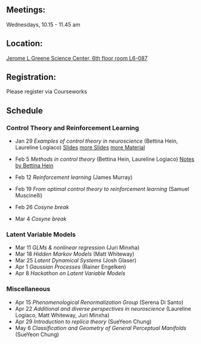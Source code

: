 ## Meetings:
Wednesdays, 10.15 - 11.45 am

## Location:
[Jerome L Greene Science Center, 6th floor room L6-087](https://www.google.com/maps/place/Jerome+L.+Greene+Science+Center/@40.816851,-73.960152,17z/data=!3m1!4b1!4m5!3m4!1s0x89c2f669953b6523:0xc3a414ae00347fea!8m2!3d40.816847!4d-73.957958)

## Registration:
Please register via Courseworks

## Schedule
### Control Theory and Reinforcement Learning
* Jan 29 *Examples of control theory in neuroscience* (Bettina Hein, Laureline Logiaco) [Slides](https://github.com/RainerEngelken/neurotheory-seminar-2020/blob/master/Class_EgControlTheoryMotor_LLogiaco.pdf) 
[more Slides](https://github.com/RainerEngelken/neurotheory-seminar-2020/blob/master/control1BettinaHein.pdf) 
[more Material](https://ocw.mit.edu/courses/electrical-engineering-and-computer-science/6-241j-dynamic-systems-and-control-spring-2011/readings/#Course) 

* Feb 5 *Methods in control theory* (Bettina Hein, Laureline Logiaco) [Notes by Bettina Hein](https://github.com/RainerEngelken/neurotheory-seminar-2020/blob/master/lectureNotes_LLogiaco_LQR.pdf)
* Feb 12 *Reinforcement learning* (James Murray)
* Feb 19 *From optimal control theory to reinforcement learning* (Samuel Muscinelli)

* Feb 26 *Cosyne break* 
* Mar 4 *Cosyne break*

### Latent Variable Models
* Mar 11 *GLMs & nonlinear regression* (Juri Minxha)
* Mar 18 *Hidden Markov Models* (Matt Whiteway)
* Mar 25 *Latent Dynamical Systems* (Josh Glaser)
* Apr 1 *Gaussian Processes* (Rainer Engelken)
* Apr 8 *Hackathon on Latent Variable Models*


### Miscellaneous
* Apr 15  *Phenomenological Renormalization Group* (Serena Di Santo)
* Apr 22 *Additional and diverse perspectives in neuroscience* (Laureline Logiaco, Matt Whiteway, Juri Minxha)
* Apr 29 *Introduction to replica theory* (SueYeon Chung)
* May 6 *Classification and Geometry of General Perceptual Manifolds* (SueYeon Chung)


